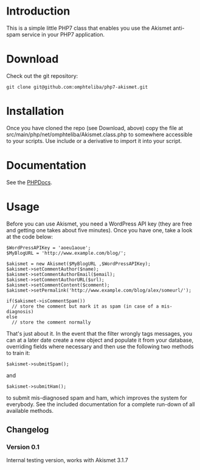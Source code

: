 # Introduction

This is a simple little PHP7 class that enables you use the Akismet anti-spam service in your PHP7 application.

# Download

Check out the git repository:

	git clone git@github.com:omphteliba/php7-akismet.git

# Installation

Once you have cloned the repo (see Download, above) copy the file at src/main/php/net/omphteliba/Akismet.class.php to somewhere accessible to your scripts. Use include or a derivative to import it into your script.


# Documentation

See the [PHPDocs](http://achingbrain.github.com/maven-repo/documentation/php5-akismet/apidocs).

# Usage

Before you can use Akismet, you need a WordPress API key (they are free and getting one takes about five minutes). Once you have one, take a look at the code below:

	$WordPressAPIKey = 'aoeu1aoue';
	$MyBlogURL = 'http://www.example.com/blog/';
	
	$akismet = new Akismet($MyBlogURL ,$WordPressAPIKey);
	$akismet->setCommentAuthor($name);
	$akismet->setCommentAuthorEmail($email);
	$akismet->setCommentAuthorURL($url);
	$akismet->setCommentContent($comment);
	$akismet->setPermalink('http://www.example.com/blog/alex/someurl/');
	
	if($akismet->isCommentSpam())
	  // store the comment but mark it as spam (in case of a mis-diagnosis)
	else
	  // store the comment normally

That's just about it. In the event that the filter wrongly tags messages, you can at a later date create a new object and populate it from your database, overriding fields where necessary and then use the following two methods to train it:

	$akismet->submitSpam();

and

	$akismet->submitHam();

to submit mis-diagnosed spam and ham, which improves the system for everybody. See the included documentation for a complete run-down of all available methods.

## Changelog

### Version 0.1

Internal testing version, works with Akismet 3.1.7

